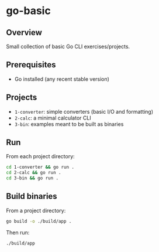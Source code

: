 # go-basic

## Overview
Small collection of basic Go CLI exercises/projects.

## Prerequisites
- Go installed (any recent stable version)

## Projects
- `1-converter`: simple converters (basic I/O and formatting)
- `2-calc`: a minimal calculator CLI
- `3-bin`: examples meant to be built as binaries

## Run
From each project directory:

```bash
cd 1-converter && go run .
cd 2-calc && go run .
cd 3-bin && go run .
```

## Build binaries
From a project directory:

```bash
go build -o ./build/app .
```

Then run:

```bash
./build/app
```